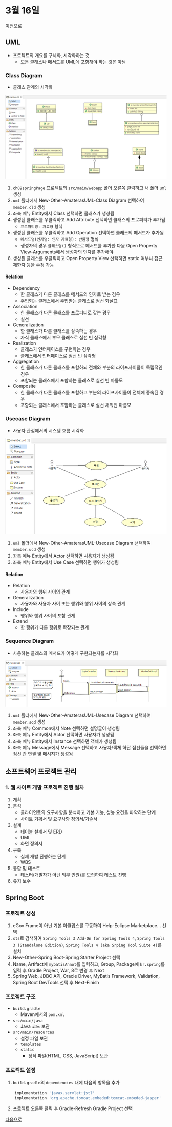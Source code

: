 # 3월 16일

[이전으로](0315.md)

## UML

- 프로젝트의 개요를 구체화, 시각화하는 것
	+ 모든 클래스나 메서드를 UML에 포함해야 하는 것은 아님

### Class Diagram

- 클래스 관계의 시각화

![CLD](https://github.com/jhmin-dev/SIST/blob/main/docs/0316cld.png?raw=true)

1. `ch09springPage` 프로젝트의 `src/main/webapp` 폴더 오른쪽 클릭하고 새 폴더 `uml` 생성
2. `uml` 폴더에서 New-Other-AmaterasUML-Class Diagram 선택하여 `member.cld` 생성
3. 좌측 메뉴 Entity에서 Class 선택하면 클래스가 생성됨
4. 생성된 클래스를 우클릭하고 Add Attribute 선택하면 클래스의 프로퍼티가 추가됨
	- `프로퍼티명: 자료형` 형식
5. 생성된 클래스를 우클릭하고 Add Operation 선택하면 클래스의 메서드가 추가됨
	- `메서드명(인자명: 인자 자료형): 반환형` 형식
	- 생성자의 경우 `클래스명()` 형식으로 메서드를 추가한 다음 Open Property View-Arguments에서 생성자의 인자를 추가해야 
6. 생성된 클래스를 우클릭하고 Open Property View 선택하면 static 여부나 접근 제한자 등을 수정 가능

#### Relation

- Dependency
	+ 한 클래스가 다른 클래스를 메서드의 인자로 받는 경우
	+ 주입되는 클래스에서 주입받는 클래스로 점선 화살표
- Association
	+ 한 클래스가 다른 클래스를 프로퍼티로 갖는 경우
	+ 실선
- Generalization
	+ 한 클래스가 다른 클래스를 상속하는 경우
	+ 자식 클래스에서 부모 클래스로 실선 빈 삼각형
- Realization
	+ 클래스가 인터페이스를 구현하는 경우
	+ 클래스에서 인터페이스로 점선 빈 삼각형
- Aggregation
	+ 한 클래스가 다른 클래스를 포함하되 전체와 부분의 라이프사이클이 독립적인 경우
	+ 포함되는 클래스에서 포함하는 클래스로 실선 빈 마름모
- Composite
	+ 한 클래스가 다른 클래스를 포함하고 부분의 라이프사이클이 전체에 종속된 경우
	+ 포함되는 클래스에서 포함하는 클래스로 실선 채워진 마름모

### Usecase Diagram

- 사용자 관점에서의 시스템 흐름 시각화

![UCD](https://github.com/jhmin-dev/SIST/blob/main/docs/0316ucd.png?raw=true)

1. `uml` 폴더에서 New-Other-AmaterasUML-Usecase Diagram 선택하여 `member.ucd` 생성
2. 좌측 메뉴 Entity에서 Actor 선택하면 사용자가 생성됨
3. 좌측 메뉴 Entity에서 Use Case 선택하면 행위가 생성됨

#### Relation

- Relation
	+ 사용자와 행위 사이의 관계
- Generalization
	+ 사용자와 사용자 사이 또는 행위와 행위 사이의 상속 관계
- Include
	+ 행위와 행위 사이의 포함 관계
- Extend
	+ 한 행위가 다른 행위로 확장되는 관계

### Sequence Diagram

- 사용하는 클래스의 메서드가 어떻게 구현되는지를 시각화

![SQD](https://github.com/jhmin-dev/SIST/blob/main/docs/0316sqd.png?raw=true)

1. `uml` 폴더에서 New-Other-AmaterasUML-Usecase Diagram 선택하여 `member.sqd` 생성
2. 좌측 메뉴 Common에서 Note 선택하면 설명글이 생성됨
3. 좌측 메뉴 Entity에서 Actor 선택하면 사용자가 생성됨
4. 좌측 메뉴 Entity에서 Instance 선택하면 객체가 생성됨
5. 좌측 메뉴 Message에서 Message 선택하고 사용자/객체 하단 점선들을 선택하면 점선 간 연결 및 메시지가 생성됨

## 소프트웨어 프로젝트 관리

### 1. 웹 사이트 개발 프로젝트 진행 절차

1. 계획
2. 분석
	- 클라이언트의 요구사항을 분석하고 기본 기능, 성능 요건을 파악하는 단계
	- 사이트 기획서 및 요구사항 정의서/기술서
3. 설계
	- 테이블 설계서 및 ERD
	- UML
	- 화면 정의서
4. 구축
	- 실제 개발 진행하는 단계
	- WBS
5. 통합 및 테스트
	- 테스터(개발자가 아닌 외부 인원)를 모집하여 테스트 진행
6. 유지 보수

## Spring Boot

### 프로젝트 생성

1. eGov Frame이 아닌 기본 이클립스를 구동하여 Help-Eclipse Marketplace... 선택
2. `sts`로 검색하여 `Spring Tools 3 Add-On for Spring Tools 4`, `Spring Tools 3 (Standalone Edition)`, `Spring Tools 4 (aka Srping Tool Suite 4)`를 설치
3. New-Other-Spring Boot-Spring Starter Project 선택
4. Name, Artifact에 `mybatisAnnot`를 입력하고, Group, Package에 `kr.spring`를 입력 후 Gradle Project, War, 8로 변경 후 Next
5. Spring Web, JDBC API, Oracle Driver, MyBatis Framework, Validation, Spring Boot DevTools 선택 후 Next-Finish

### 프로젝트 구조

- `build.gradle`
	+ Maven에서의 `pom.xml`
- `src/main/java`
	+ Java 코드 보관
- `src/main/resources`
	+ 설정 파일 보관
	+ `templates`
	+ `static`
		* 정적 파일(HTML, CSS, JavaScript) 보관

### 프로젝트 설정

1. `build.gradle`의 `dependencies` 내에 다음의 항목을 추가
```gradle
	implementation 'javax.servlet:jstl'
	implementation 'org.apache.tomcat.embeded:tomcat-embeded-jasper'
```
2. 프로젝트 오른쪽 클릭 후 Gradle-Refresh Gradle Project 선택

[다음으로](0317.md)